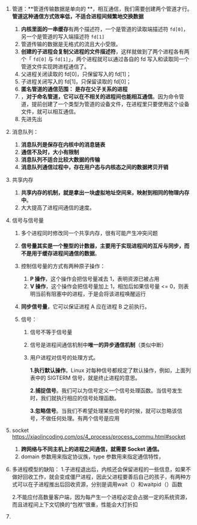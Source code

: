 1. 管道：**管道传输数据是单向的 **，相互通信，我们需要创建两个管道才行。**管道这种通信方式效率低，不适合进程间频繁地交换数据**	

   1. **内核里面的一串缓存**有两个描述符，一个是管道的读取端描述符 `fd[0]`，另一个是管道的写入端描述符 `fd[1]`
   2. 管道传输的数据是无格式的流且大小受限。
   3. **创建的子进程会复制父进程的文件描述符**，这样就做到了两个进程各有两个「 `fd[0]` 与 `fd[1]`」，两个进程就可以通过各自的 fd 写入和读取同一个管道文件实现跨进程通信了。
   4. 父进程关闭读取的 fd[0]，只保留写入的 fd[1]；
   5. 子进程关闭写入的 fd[1]，只保留读取的 fd[0]；
   6. **匿名管道的通信范围： 是存在父子关系的进程**
   7. ，**对于命名管道，它可以在不相关的进程间也能相互通信**。因为命令管道，提前创建了一个类型为管道的设备文件，在进程里只要使用这个设备文件，就可以相互通信。
   8. 先进先出

2. 消息队列：

   1. **消息队列是保存在内核中的消息链表**
   2. **通信不及时，大小有限制**
   3. **消息队列不适合比较大数据的传输**
   4. **消息队列通信过程中，存在用户态与内核态之间的数据拷贝开销**

3. 共享内存

   1. **共享内存的机制，就是拿出一块虚拟地址空间来，映射到相同的物理内存中**。
   2. 大大提高了进程间通信的速度。

4. 信号与信号量

   1. 多个进程同时修改同一个共享内存，很有可能产生冲突问题

   2. **信号量其实是一个整型的计数器，主要用于实现进程间的互斥与同步，而不是用于缓存进程间通信的数据**。

   3. 控制信号量的方式有两种原子操作：

      1. **P 操作**，这个操作会把信号量减去 1，表明资源已被占用
      2. **V 操作**，这个操作会把信号量加上 1，相加后如果信号量 <= 0，则表明当前有阻塞中的进程，于是会将该进程唤醒运行

   4. **同步信号量**，它可以保证进程 A 应在进程 B 之前执行。

   5. 信号：

      1. 信号不等于信号量

      2. 信号是进程间通信机制中**唯一的异步通信机制**（类似中断）

      3. 用户进程对信号的处理方式。

         **1.执行默认操作**。Linux 对每种信号都规定了默认操作，例如，上面列表中的 SIGTERM 信号，就是终止进程的意思。

         **2.捕捉信号**。我们可以为信号定义一个信号处理函数。当信号发生时，我们就执行相应的信号处理函数。

         **3.忽略信号**。当我们不希望处理某些信号的时候，就可以忽略该信号，不做任何处理。有两个信号是应用

5. socket https://xiaolincoding.com/os/4_process/process_commu.html#socket

   1. **跨网络与不同主机上的进程之间通信，就需要 Socket 通信。**
   2. domain 参数用来指定协议族，type 参数用来指定通信特性，
   
5. 多进程模型的缺陷：
   1.子进程退出后，内核还会保留进程的一些信息，如果不做好回收工作，就会变成僵尸进程，因此父进程要善后自己的孩子，有两种方式可以在子进程推出后回收资源，分别是调用wait（）和waitpid（）函数
   
   2.不能应付高数量客户端，因为每产生一个进程必定会占据一定的系统资源，而且进程间上下文切换的“包袱”很重，性能会大打折扣
   
7. 